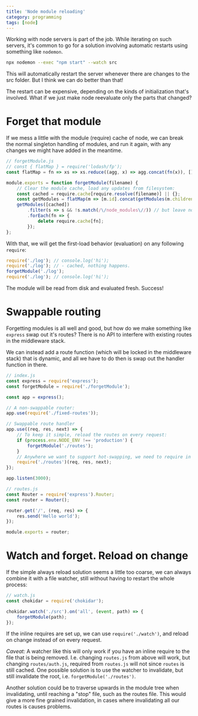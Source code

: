 ```yaml
---
title: 'Node module reloading'
category: programming
tags: [node]
---
```


Working with node servers is part of the job.
While iterating on such servers, it's common to go for a solution involving
automatic restarts using something like `nodemon`.

```bash
npx nodemon --exec "npm start" --watch src
```

This will automatically restart the server whenever there are changes to the
src folder. But I think we can do better than that!

The restart can be expensive, depending on the kinds of initialization that's
involved. What if we just make node reevaluate only the parts that changed?

<!-- cut -->

# Forget that module

If we mess a little with the module (require) cache of node, we can break the
normal singleton handling of modules, and run it again, with any changes we might
have added in the meantime.

```js
// forgetModule.js
// const { flatMap } = require('lodash/fp');
const flatMap = fn => xs => xs.reduce((agg, x) => agg.concat(fn(x)), []);

module.exports = function forgetModule(filename) {
	// Clear the module cache, load any updates from filesystem:
	const cached = require.cache[require.resolve(filename)] || {};
	const getModules = flatMap(m => [m.id].concat(getModules(m.children)));
	getModules([cached])
		.filter(s => s && !s.match(/\/node_modules\//)) // but leave node modules
		.forEach(fn => {
			delete require.cache[fn];
		});
};
```

With that, we will get the first-load behavior (evaluation) on any following
`require`:

```js
require('./log'); // console.log('hi');
require('./log'); // - cached, nothing happens.
forgetModule('./log');
require('./log'); // console.log('hi');
```

The module will be read from disk and evaluated fresh. Success!

# Swappable routing

Forgetting modules is all well and good, but how do we make something like
`express` swap out it's routes? There is no API to interfere with existing
routes in the middleware stack.

We can instead add a route function (which will be locked in the middleware stack)
that is dynamic, and all we have to do then is swap out the handler function in
there.

```js
// index.js
const express = require('express');
const forgetModule = require('./forgetModule');

const app = express();

// A non-swappable router:
app.use(require('./fixed-routes'));

// Swappable route handler
app.use((req, res, next) => {
	// To keep it simple, reload the routes on every request:
	if (process.env.NODE_ENV !== 'production') {
		forgetModule('./routes');
	}
	// Anywhere we want to support hot-swapping, we need to require in place
	require('./routes')(req, res, next);
});

app.listen(3000);
```

```js
// routes.js
const Router = require('express').Router;
const router = Router();

router.get('/', (req, res) => {
	res.send('Hello world');
});

module.exports = router;
```

# Watch and forget. Reload on change

If the simple always reload solution seems a little too coarse, we can always
combine it with a file watcher, still without having to restart the whole process:

```js
// watch.js
const chokidar = require('chokidar');

chokidar.watch('./src').on('all', (event, path) => {
	forgetModule(path);
});
```

If the inline requires are set up, we can use `require('./watch')`, and reload
on change instead of on every request.

_Caveat:_ A watcher like this will only work if you have an inline require to the file
that is being removed. I.e. changing `routes.js` from above will work, but
changing `routes/auth.js`, required from `routes.js` will not since `routes` is
still cached. One possible solution is to use the watcher to invalidate, but
still invalidate the root, i.e. `forgetModule('./routes')`.

Another solution could be to traverse upwards in the module tree when invalidating,
until reaching a "stop" file, such as the routes file. This would give a more
fine grained invalidation, in cases where invalidating all our routes is causes
problems.
